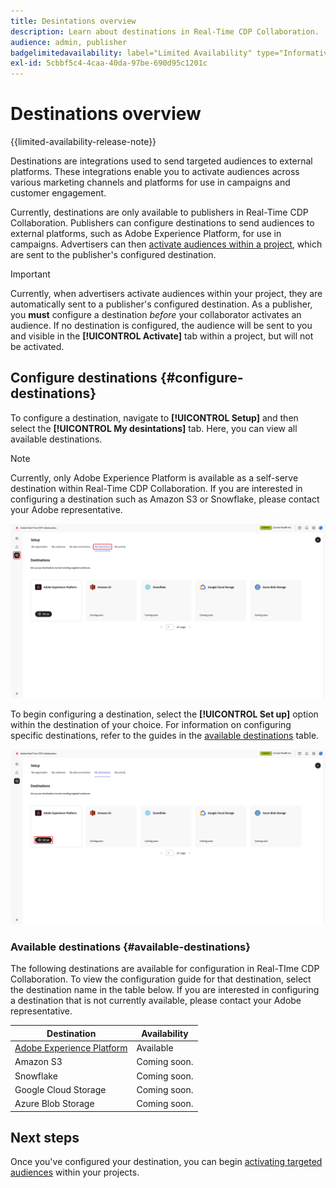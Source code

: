 ```yaml
---
title: Desintations overview
description: Learn about destinations in Real-Time CDP Collaboration.
audience: admin, publisher
badgelimitedavailability: label="Limited Availability" type="Informative" url="https://helpx.adobe.com/legal/product-descriptions/real-time-customer-data-platform-collaboration.html newtab=true"
exl-id: 5cbbf5c4-4caa-40da-97be-690d95c1201c
---
```

# Destinations overview

{{limited-availability-release-note}}

Destinations are integrations used to send targeted audiences to external platforms. These integrations enable you to activate audiences across various marketing channels and platforms for use in campaigns and customer engagement.

Currently, destinations are only available to publishers in Real-Time CDP Collaboration. Publishers can configure destinations to send audiences to external platforms, such as Adobe Experience Platform, for use in campaigns. Advertisers can then [activate audiences within a project](../collaborate/activate.md), which are sent to the publisher's configured destination.

>[!IMPORTANT]
>
>Currently, when advertisers activate audiences within your project, they are automatically sent to a publisher's configured destination. As a publisher, you **must** configure a destination *before* your collaborator activates an audience. If no destination is configured, the audience will be sent to you and visible in the **[!UICONTROL Activate]** tab within a project, but will not be activated. 

## Configure destinations {#configure-destinations}

To configure a destination, navigate to **[!UICONTROL Setup]** and then select the **[!UICONTROL My desintations]** tab. Here, you can view all available destinations.

>[!NOTE]
>
> Currently, only Adobe Experience Platform is available as a self-serve destination within Real-Time CDP Collaboration. If you are interested in configuring a destination such as Amazon S3 or Snowflake, please contact your Adobe representative.

![The My destinations tab in the Setup workspace showing the available destinations.](/help/assets/destinations/overview/my-destinations-overview.png)

To begin configuring a destination, select the **[!UICONTROL Set up]** option within the destination of your choice. For information on configuring specific destinations, refer to the guides in the [available destinations](#available-destinations) table.

![The My destinations workspace with the Set up option highlighted for the Adobe Experience Platform desintation.](/help/assets/destinations/overview/my-destinations-set-up.png)

### Available destinations {#available-destinations}

The following destinations are available for configuration in Real-TIme CDP Collaboration. To view the configuration guide for that destination, select the destination name in the table below. If you are interested in configuring a destination that is not currently available, please contact your Adobe representative.

| Destination | Availability |
| --- | --- |
| [Adobe Experience Platform](./experience-platform.md) | Available |
| Amazon S3 | Coming soon. |
| Snowflake | Coming soon. |
| Google Cloud Storage | Coming soon. |
| Azure Blob Storage | Coming soon. |

## Next steps

Once you've configured your destination, you can begin [activating targeted audiences](../collaborate/activate.md) within your projects.

